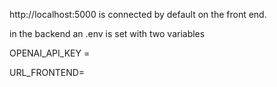 http://localhost:5000 is connected by default on the front end.

in the backend an .env is set with two variables

OPENAI_API_KEY =


URL_FRONTEND=
